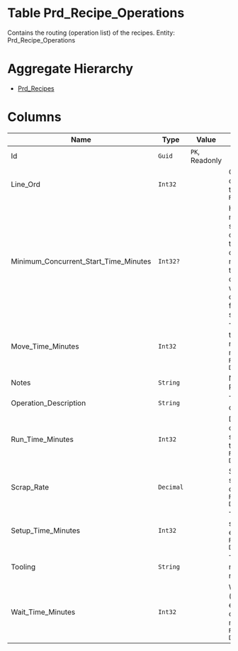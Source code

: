 # Table Prd_Recipe_Operations

Contains the routing (operation list) of the recipes. Entity: Prd_Recipe_Operations

# Aggregate Hierarchy

* [Prd_Recipes](Prd_Recipes.md)

# Columns

| Name | Type | Value | Description |
| - | - | - | --- |
|Id|`Guid`|`PK`, Readonly||
|Line_Ord|`Int32`||Order of the operation within the recipe. `Required` |
|Minimum_Concurrent_Start_Time_Minutes|`Int32?`||How many minutes after the start of this operation can the next operation start. null means that the next operation should wait this operation to finish before starting. |
|Move_Time_Minutes|`Int32`||Time to move the lot to the next operation in minutes. `Required` `Default(0)` |
|Notes|`String`||Notes for this RecipeOperation. |
|Operation_Description|`String`||The description of the operation. |
|Run_Time_Minutes|`Int32`||Duration of the operation for standard lot of the product. `Required` `Default(0)` |
|Scrap_Rate|`Decimal`||Standard rate of scrap during the operation. `Required` `Default(0)` |
|Setup_Time_Minutes|`Int32`||Time needed to setup the equipment. `Required` `Default(0)` |
|Tooling|`String`||The tools needed for the routing step. |
|Wait_Time_Minutes|`Int32`||Wait time (drying, cooling, etc.) after the operation in minutes. `Required` `Default(0)` |
